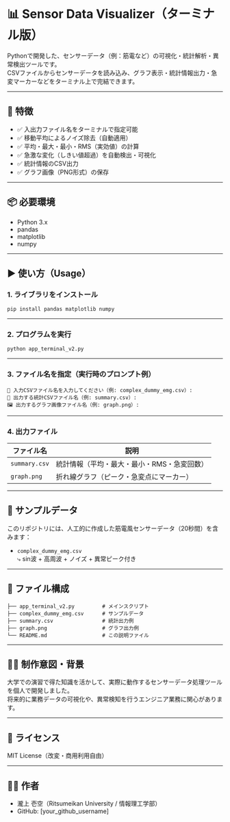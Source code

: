 # 📊 Sensor Data Visualizer（ターミナル版）

Pythonで開発した、センサーデータ（例：筋電など）の可視化・統計解析・異常検出ツールです。  
CSVファイルからセンサーデータを読み込み、グラフ表示・統計情報出力・急変マーカーなどをターミナル上で完結できます。

---

## 🚀 特徴

- ✅ 入出力ファイル名をターミナルで指定可能
- ✅ 移動平均によるノイズ除去（自動適用）
- ✅ 平均・最大・最小・RMS（実効値）の計算
- ✅ 急激な変化（しきい値超過）を自動検出・可視化
- ✅ 統計情報のCSV出力
- ✅ グラフ画像（PNG形式）の保存

---

## 📦 必要環境

- Python 3.x
- pandas
- matplotlib
- numpy

---

## ▶️ 使い方（Usage）

### 1. ライブラリをインストール

```bash
pip install pandas matplotlib numpy
```

---

### 2. プログラムを実行

```bash
python app_terminal_v2.py
```

---

### 3. ファイル名を指定（実行時のプロンプト例）

```
📂 入力CSVファイル名を入力してください（例: complex_dummy_emg.csv）:
📄 出力する統計CSVファイル名（例: summary.csv）:
🖼️ 出力するグラフ画像ファイル名（例: graph.png）:
```

---

### 4. 出力ファイル

| ファイル名 | 説明 |
|------------|------|
| `summary.csv` | 統計情報（平均・最大・最小・RMS・急変回数） |
| `graph.png`   | 折れ線グラフ（ピーク・急変点にマーカー） |

---

## 📂 サンプルデータ

このリポジトリには、人工的に作成した筋電風センサーデータ（20秒間）を含みます：

- `complex_dummy_emg.csv`  
  ⤷ sin波 + 高周波 + ノイズ + 異常ピーク付き

---

## 📌 ファイル構成

```text
├── app_terminal_v2.py         # メインスクリプト
├── complex_dummy_emg.csv      # サンプルデータ
├── summary.csv                # 統計出力例
├── graph.png                  # グラフ出力例
└── README.md                  # この説明ファイル
```

---

## 👨‍💻 制作意図・背景

大学での演習で得た知識を活かして、実際に動作するセンサーデータ処理ツールを個人で開発しました。  
将来的に業務データの可視化や、異常検知を行うエンジニア業務に関心があります。

---

## 🪪 ライセンス

MIT License（改変・商用利用自由）

---

## 🙋‍♂️ 作者

- 瀧上 壱空（Ritsumeikan University / 情報理工学部）
- GitHub: [your_github_username]
